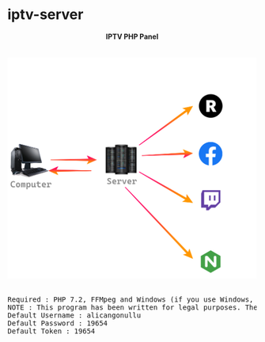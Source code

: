 # iptv-server
<center><b>IPTV PHP Panel</b></center><br>
<br>
<center><img src="algo.png"></center><br>
<pre>
Required : PHP 7.2, FFMpeg and Windows (if you use Windows, you cannot setup ffmpeg) / Linux
NOTE : This program has been written for legal purposes. The author of this program is not responsible for illegal uses.
Default Username : alicangonullu
Default Password : 19654
Default Token : 19654
</pre>
